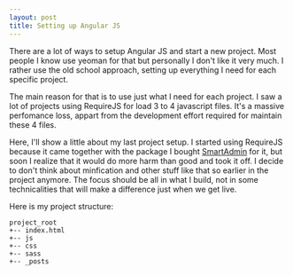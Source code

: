 ```yaml
---
layout: post
title: Setting up Angular JS
---
```


There are a lot of ways to setup Angular JS and start a new project. Most people I know use
yeoman for that but personally I don't like it very much. I rather use the old school approach, setting
up everything I need for each specific project.

The main reason for that is to use just what I need for each project. I saw a lot of projects
using RequireJS for load 3 to 4 javascript files. It's a massive perfomance loss, appart from
the development effort required for maintain these 4 files.

Here, I'll show a little about my last project setup. I started using RequireJS because it came together
with the package I bought [SmartAdmin] for it, but soon I realize that it would do more harm than good and
took it off. I decide to don't think about minfication and other stuff like that so earlier in the project
anymore. The focus should be all in what I build, not in some technicalities that will make a difference
just when we get live.

Here is my project structure:


    project_root
    +-- index.html
    +-- js
    +-- css
    +-- sass
    +-- _posts

 

[SmartAdmin]: http://wrapbootstrap.com
